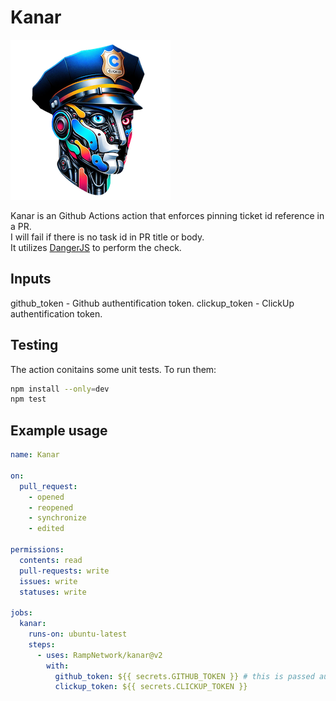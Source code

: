 # Kanar
![Kanar logo](kanar.png)


Kanar is an Github Actions action that enforces pinning ticket id reference in a PR.\
I will fail if there is no task id in PR title or body.\
It utilizes [DangerJS](https://danger.systems/js/) to perform the check.

## Inputs
github_token - Github authentification token.
clickup_token - ClickUp authentification token.

## Testing
The action conitains some unit tests. To run them:
```bash
npm install --only=dev
npm test
```

## Example usage
```yaml
name: Kanar

on:
  pull_request:
    - opened
    - reopened
    - synchronize
    - edited

permissions:
  contents: read
  pull-requests: write
  issues: write
  statuses: write

jobs:
  kanar:
    runs-on: ubuntu-latest
    steps:
      - uses: RampNetwork/kanar@v2
        with:
          github_token: ${{ secrets.GITHUB_TOKEN }} # this is passed automatically https://docs.github.com/en/actions/security-guides/automatic-token-authentication
          clickup_token: ${{ secrets.CLICKUP_TOKEN }}
```
